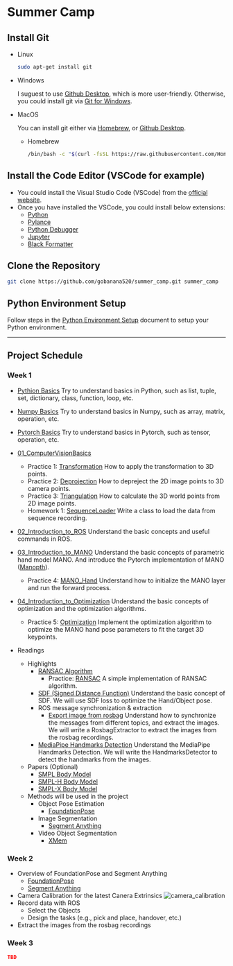 # Summer Camp

## Install Git

- Linux

  ```bash
  sudo apt-get install git
  ```

- Windows

  I suguest to use [Github Desktop](https://desktop.github.com/), which is more user-friendly. Otherwise, you could install git via [Git for Windows](https://gitforwindows.org/).

- MacOS

  You can install git either via [Homebrew](https://brew.sh/), or [Github Desktop](https://desktop.github.com/).

  - Homebrew
    ```bash
    /bin/bash -c "$(curl -fsSL https://raw.githubusercontent.com/Homebrew/install/HEAD/install.sh)"
    ```

## Install the Code Editor (VSCode for example)

- You could install the Visual Studio Code (VSCode) from the [official website](https://code.visualstudio.com/).
- Once you have installed the VSCode, you could install below extensions:
  - [Python](https://marketplace.visualstudio.com/items?itemName=ms-python.python)
  - [Pylance](https://marketplace.visualstudio.com/items?itemName=ms-python.vscode-pylance)
  - [Python Debugger](https://marketplace.visualstudio.com/items?itemName=ms-python.debugpy)
  - [Jupyter](https://marketplace.visualstudio.com/items?itemName=ms-toolsai.jupyter)
  - [Black Formatter](https://marketplace.visualstudio.com/items?itemName=ms-python.black-formatter)


## Clone the Repository
  
  ```bash
  git clone https://github.com/gobanana520/summer_camp.git summer_camp
  ```

## Python Environment Setup

Follow steps in the [Python Environment Setup](./docs/Python_Environment_Setup.md) document to setup your Python environment.

---

## Project Schedule

### Week 1
- [Pythion Basics](./notebooks/01_Python_Basics.ipynb)
  Try to understand basics in Python, such as list, tuple, set, dictionary, class, function, loop, etc.

- [Numpy Basics](./notebooks/02_Python_Numpy.ipynb)
  Try to understand basics in Numpy, such as array, matrix, operation, etc.

- [Pytorch Basics](./notebooks/06-1_Pytorch_Basics.ipynb)
  Try to understand basics in Pytorch, such as tensor, operation, etc.
- [01_ComputerVisionBasics](./docs/slides/01_ComputerVisionBasics.pdf)
  - Practice 1: [Transformation](./notebooks/03-3_CV_Transformation.ipynb)
    How to apply the transformation to 3D points.
  - Practice 2: [Deprojection](./notebooks/03-1_CV_Deprojection.ipynb)
    How to depreject the 2D image points to 3D camera points.
  - Practice 3: [Triangulation](./notebooks/03-2_CV_Triangulation.ipynb)
    How to calculate the 3D world points from 2D image points.
  - Homework 1: [SequenceLoader](./notebooks/hw1_SequenceLoader.ipynb)
    Write a class to load the data from sequence recording.
- [02_Introduction_to_ROS](./docs/slides/02_Introduction_to_ROS.pdf)
  Understand the basic concepts and useful commands in ROS.
- [03_Introduction_to_MANO](./docs/slides/03_Introduction_to_MANO.pdf)
  Understand the basic concepts of parametric hand model MANO. And introduce the Pytorch implementation of MANO ([Manopth](https://github.com/hassony2/manopth)).
  - Practice 4: [MANO_Hand](./notebooks/05_MANO_Hand.ipynb)
    Understand how to initialize the MANO layer and run the forward process.
- [04_Introduction_to_Optimization](./docs/slides/04_Introduction_to_Optimization.pdf)
  Understand the basic concepts of optimization and the optimization algorithms.
  - Practice 5: [Optimization](./notebooks/06-2_MANO_Pose_Optimization.ipynb)
    Implement the optimization algorithm to optimize the MANO hand pose parameters to fit the target 3D keypoints.
- Readings
  - Highlights
    - [RANSAC Algorithm](https://en.wikipedia.org/wiki/Random_sample_consensus)
      - Practice: [RANSAC](./notebooks/04_RANSAC_Algorithm.ipynb)
        A simple implementation of RANSAC algorithm.
    - [SDF (Signed Distance Function)](https://en.wikipedia.org/wiki/Signed_distance_function)
        Understand the basic concept of SDF. We will use SDF loss to optimize the Hand/Object pose.
    - ROS message synchronization & extraction
      - [Export image from rosbag](https://gist.github.com/zxf8665905/2d09d25da823b0f7390cab83c64d631a)
        Understand how to synchronize the messages from different topics, and extract the images. We will write a RosbagExtractor to extract the images from the rosbag recordings.
    - [MediaPipe Handmarks Detection](https://ai.google.dev/edge/mediapipe/solutions/vision/hand_landmarker)
      Understand the MediaPipe Handmarks Detection. We will write the HandmarksDetector to detect the handmarks from the images.
  - Papers (Optional)
    - [SMPL Body Model](./docs/papers/SMPL.pdf)
    - [SMPL-H Body Model](./docs/papers/SMPL-H.pdf)
    - [SMPL-X Body Model](./docs/papers/SMPL-X.pdf)
  - Methods will be used in the project
    - Object Pose Estimation
      - [FoundationPose](https://nvlabs.github.io/FoundationPose)
    - Image Segmentation
      - [Segment Anything](https://github.com/facebookresearch/segment-anything)
    - Video Object Segmentation
      - [XMem](https://hkchengrex.com/XMem)

### Week 2

- Overview of FoundationPose and Segment Anything
  - [FoundationPose](./docs/papers/FoundationPose.pdf)
  - [Segment Anything](./docs/papers/SegmentAnything.pdf)
- Camera Calibration for the latest Canera Extrinsics
  ![camera_calibration](./docs/resources/camera_calibration_vicalib.gif)
- Record data with ROS
  - Select the Objects
  - Design the tasks (e.g., pick and place, handover, etc.)
- Extract the images from the rosbag recordings

### Week 3

**<code style="color : Red">TBD</code>**